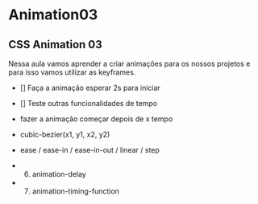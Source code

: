 # Animation03
## CSS Animation 03

Nessa aula vamos aprender a criar animações para os nossos projetos e para isso vamos utilizar as keyframes.

- [] Faça a animação esperar 2s para iniciar
- [] Teste outras funcionalidades de tempo

- fazer a animação começar depois de x tempo
- cubic-bezier(x1, y1, x2, y2)
- ease / ease-in / ease-in-out / linear / step

- 6. animation-delay
- 7. animation-timing-function
